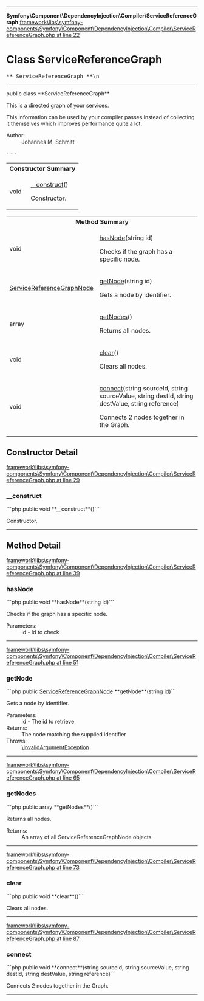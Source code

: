 - - -

**Symfony\Component\DependencyInjection\Compiler\ServiceReferenceGraph**
<a href="https://github.com/JeyDotC/Hirudo-docs/blob/master/source/framework/libs/symfony-components/Symfony/Component/DependencyInjection/Compiler/ServiceReferenceGraph.php.md#line22" class="location">framework\libs\symfony-components\Symfony\Component\DependencyInjection\Compiler\ServiceReferenceGraph.php at line 22</a>

# Class ServiceReferenceGraph #

<pre class="tree">** ServiceReferenceGraph **\n</pre>

- - -

<p class="signature">public  class **ServiceReferenceGraph**</p>

<div class="comment" id="overview_description"><p>This is a directed graph of your services.</p><p>This information can be used by your compiler passes instead of collecting
it themselves which improves performance quite a lot.</p></div>

<dl>
<dt>Author:</dt>
<dd>Johannes M. Schmitt <schmittjoh@gmail.com></dd>
</dl>
- - -

<table id="summary_constructor">
<tr><th colspan="2">Constructor Summary</th></tr>
<tr>
<td class="type"> void</td>
<td class="description"><p class="name"><a href="#__construct()">__construct</a>()</p><p class="description">Constructor.</p></td>
</tr>
</table>

<table id="summary_method">
<tr><th colspan="2">Method Summary</th></tr>
<tr>
<td class="type"> void</td>
<td class="description"><p class="name"><a href="#hasNode()">hasNode</a>(string id)</p><p class="description">Checks if the graph has a specific node.</p></td>
</tr>
<tr>
<td class="type"> <a href="../../../../symfony/component/dependencyinjection/compiler/servicereferencegraphnode.html">ServiceReferenceGraphNode</a></td>
<td class="description"><p class="name"><a href="#getNode()">getNode</a>(string id)</p><p class="description">Gets a node by identifier.</p></td>
</tr>
<tr>
<td class="type"> array</td>
<td class="description"><p class="name"><a href="#getNodes()">getNodes</a>()</p><p class="description">Returns all nodes.</p></td>
</tr>
<tr>
<td class="type"> void</td>
<td class="description"><p class="name"><a href="#clear()">clear</a>()</p><p class="description">Clears all nodes.</p></td>
</tr>
<tr>
<td class="type"> void</td>
<td class="description"><p class="name"><a href="#connect()">connect</a>(string sourceId, string sourceValue, string destId, string destValue, string reference)</p><p class="description">Connects 2 nodes together in the Graph.</p></td>
</tr>
</table>

<h2 id="detail_method">Constructor Detail</h2>
<a href="https://github.com/JeyDotC/Hirudo-docs/blob/master/source/framework/libs/symfony-components/Symfony/Component/DependencyInjection/Compiler/ServiceReferenceGraph.php.md#line29" class="location">framework\libs\symfony-components\Symfony\Component\DependencyInjection\Compiler\ServiceReferenceGraph.php at line 29</a>

<h3 id="__construct()">__construct</h3>
```php
public  void **__construct**()```
<div class="details">
<p>Constructor.</p></div>

- - -

<h2 id="detail_method">Method Detail</h2>
<a href="https://github.com/JeyDotC/Hirudo-docs/blob/master/source/framework/libs/symfony-components/Symfony/Component/DependencyInjection/Compiler/ServiceReferenceGraph.php.md#line39" class="location">framework\libs\symfony-components\Symfony\Component\DependencyInjection\Compiler\ServiceReferenceGraph.php at line 39</a>

<h3 id="hasNode()">hasNode</h3>
```php
public  void **hasNode**(string id)```
<div class="details">
<p>Checks if the graph has a specific node.</p><dl>
<dt>Parameters:</dt>
<dd>id - Id to check</dd>
</dl>
</div>

- - -

<a href="https://github.com/JeyDotC/Hirudo-docs/blob/master/source/framework/libs/symfony-components/Symfony/Component/DependencyInjection/Compiler/ServiceReferenceGraph.php.md#line51" class="location">framework\libs\symfony-components\Symfony\Component\DependencyInjection\Compiler\ServiceReferenceGraph.php at line 51</a>

<h3 id="getNode()">getNode</h3>
```php
public  <a href="../../../../symfony/component/dependencyinjection/compiler/servicereferencegraphnode.html">ServiceReferenceGraphNode</a> **getNode**(string id)```
<div class="details">
<p>Gets a node by identifier.</p><dl>
<dt>Parameters:</dt>
<dd>id - The id to retrieve</dd>
<dt>Returns:</dt>
<dd>The node matching the supplied identifier</dd>
<dt>Throws:</dt>
<dd><a href="../../../../symfony/component/dependencyinjection/exception/invalidargumentexception.html">\InvalidArgumentException</a></dd>
</dl>
</div>

- - -

<a href="https://github.com/JeyDotC/Hirudo-docs/blob/master/source/framework/libs/symfony-components/Symfony/Component/DependencyInjection/Compiler/ServiceReferenceGraph.php.md#line65" class="location">framework\libs\symfony-components\Symfony\Component\DependencyInjection\Compiler\ServiceReferenceGraph.php at line 65</a>

<h3 id="getNodes()">getNodes</h3>
```php
public  array **getNodes**()```
<div class="details">
<p>Returns all nodes.</p><dl>
<dt>Returns:</dt>
<dd>An array of all ServiceReferenceGraphNode objects</dd>
</dl>
</div>

- - -

<a href="https://github.com/JeyDotC/Hirudo-docs/blob/master/source/framework/libs/symfony-components/Symfony/Component/DependencyInjection/Compiler/ServiceReferenceGraph.php.md#line73" class="location">framework\libs\symfony-components\Symfony\Component\DependencyInjection\Compiler\ServiceReferenceGraph.php at line 73</a>

<h3 id="clear()">clear</h3>
```php
public  void **clear**()```
<div class="details">
<p>Clears all nodes.</p></div>

- - -

<a href="https://github.com/JeyDotC/Hirudo-docs/blob/master/source/framework/libs/symfony-components/Symfony/Component/DependencyInjection/Compiler/ServiceReferenceGraph.php.md#line87" class="location">framework\libs\symfony-components\Symfony\Component\DependencyInjection\Compiler\ServiceReferenceGraph.php at line 87</a>

<h3 id="connect()">connect</h3>
```php
public  void **connect**(string sourceId, string sourceValue, string destId, string destValue, string reference)```
<div class="details">
<p>Connects 2 nodes together in the Graph.</p></div>

- - -

